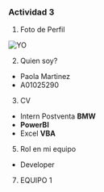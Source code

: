 ### Actividad 3

1. Foto de Perfil

![YO](.\images/IMG_9764")

2. Quien soy?
  * Paola Martinez
  * A01025290
  
3. CV
  * Intern Postventa __BMW__
  * __PowerBI__
  * Excel __VBA__
  
5. Rol en mi equipo
  * Developer
  
7. EQUIPO 1

